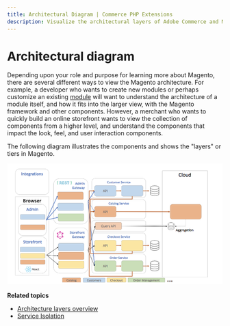 ```yaml
---
title: Architectural Diagram | Commerce PHP Extensions
description: Visualize the architectural layers of Adobe Commerce and Magento Open Source with this diagram.
---
```


# Architectural diagram

Depending upon your role and purpose for learning more about Magento, there are several different ways to view the Magento architecture. For example, a developer who wants to create new modules or perhaps customize an existing [module](https://glossary.magento.com/module) will want to understand the architecture of a module itself, and how it fits into the larger view, with the Magento framework and other components. However, a merchant who wants to quickly build an online storefront wants to view the collection of components from a higher level, and understand the components that impact the look, feel, and user interaction components.

The following diagram illustrates the components and shows the "layers" or tiers in Magento.

![Architectural Diagram](../../_images/archi_diagram_desired-state.png)

**Related topics**

-  [Architecture layers overview](../layers/index.md)
-  [Service Isolation](https://github.com/magento/architecture/blob/master/design-documents/service-isolation.md)
